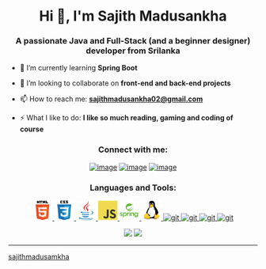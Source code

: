 <h1 align="center">Hi 👋, I'm Sajith Madusankha</h1>
<h3 align="center">A passionate Java and Full-Stack (and a beginner designer) developer from Srilanka</h3>

- 🌱 I’m currently learning **Spring Boot**

- 👯 I’m looking to collaborate on **front-end and back-end projects**

- 📫 How to reach me: **sajithmadusankha02@gmail.com**

- ⚡ What I like to do: **I like so much reading, gaming and coding of course**

<h3 align="center">Connect with me:</h3>
<div align="center">

[![image](https://img.shields.io/badge/LinkedIn-0077B5?style=for-the-badge&logo=linkedin&logoColor=white)](https://www.linkedin.com/in/sajith-madusankha-149631245/)
[![image](https://img.shields.io/badge/Instagram-E4405F?style=for-the-badge&logo=instagram&logoColor=white)](https://www.instagram.com/sajith_madusankha_02/)
[![image](https://img.shields.io/badge/Gmail-D14836?style=for-the-badge&logo=gmail&logoColor=white)](mailto:produtor.sajithmadusankha02@gmail.com)
  
</div>

<h3 align="center">Languages and Tools:</h3>

<p align="center"> 
  <a href="https://www.w3.org/html/" target="_blank"> 
    <img src="https://raw.githubusercontent.com/devicons/devicon/master/icons/html5/html5-original-wordmark.svg" alt="html5" width="40" height="40"/> 
  </a>
  <a href="https://www.w3schools.com/css/" target="_blank"> 
    <img src="https://raw.githubusercontent.com/devicons/devicon/master/icons/css3/css3-original-wordmark.svg" alt="css3" width="40" height="40"/> 
  </a> 
  <a href="https://www.java.com/en/" target="_blank"> 
    <img src="https://raw.githubusercontent.com/devicons/devicon/master/icons/java/java-original.svg" alt="python" width="40" height="40"/> 
  </a>  
  <a href="https://developer.mozilla.org/en-US/docs/Web/JavaScript" target="_blank"> 
    <img src="https://raw.githubusercontent.com/devicons/devicon/master/icons/javascript/javascript-original.svg" alt="javascript" width="40" height="40"/> 
  </a> 
  <a href="https://spring.io/" target="_blank"> 
    <img src="https://raw.githubusercontent.com/devicons/devicon/1119b9f84c0290e0f0b38982099a2bd027a48bf1/icons/spring/spring-original-wordmark.svg" alt="javascript" width="40" height="40"/> 
  </a> 
  <a href="https://www.linux.org/" target="_blank"> 
    <img src="https://raw.githubusercontent.com/devicons/devicon/master/icons/linux/linux-original.svg" alt="linux" width="40" height="40"/> 
  </a> 
  <a href="https://git-scm.com/" target="_blank"> 
    <img src="https://www.vectorlogo.zone/logos/git-scm/git-scm-icon.svg" alt="git" width="40" height="40"/> 
  </a>
  <a href="https://www.php.net/" target="_blank"> 
    <img src="https://cdn-icons-png.flaticon.com/512/5968/5968332.png" alt="git" width="40" height="40"/> 
  </a>
  <a href="https://wordpress.org/" target="_blank"> 
    <img src="https://cdn-icons-png.flaticon.com/512/174/174881.png" alt="git" width="40" height="40"/> 
  </a>
  <a href="https://react.dev/" target="_blank"> 
    <img src="https://cdn-icons-png.flaticon.com/512/1126/1126012.png" alt="git" width="40" height="40"/> 
  </a>
</p>

<p align= "center">
  <img height= "150" src="https://github-readme-stats.vercel.app/api?username=sajithmadusamkha&theme=react&show_icons=true&include_all_commits=true" />
  <img height= "150" src="https://github-readme-stats.vercel.app/api/top-langs/?username=sajithmadusamkha&theme=react&layout=compact" />
</p>

------

[sajithmadusamkha](https://github.com/sajithmadusamkha)
